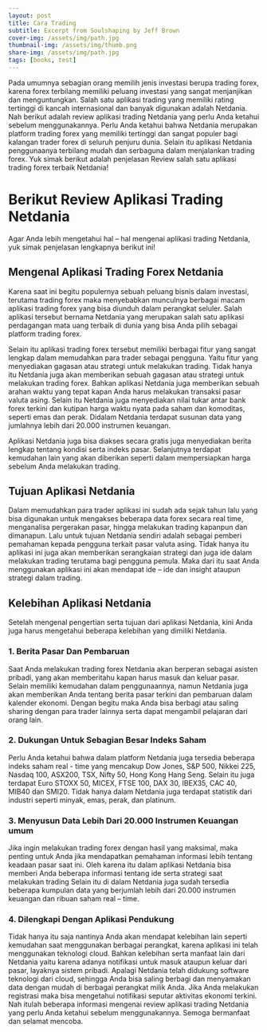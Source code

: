 ```yaml
---
layout: post
title: Cara Trading
subtitle: Excerpt from Soulshaping by Jeff Brown
cover-img: /assets/img/path.jpg
thumbnail-img: /assets/img/thumb.png
share-img: /assets/img/path.jpg
tags: [books, test]
---
```


Pada umumnya sebagian orang memilih jenis investasi berupa trading forex, karena forex terbilang memiliki peluang investasi yang sangat menjanjikan dan menguntungkan. Salah satu aplikasi trading yang memiliki rating tertinggi di kancah internasional dan banyak digunakan adalah Netdania. Nah berikut adalah review aplikasi trading Netdania yang perlu Anda ketahui sebelum menggunakannya. 
Perlu Anda ketahui bahwa Netdania merupakan platform trading forex yang memiliki tertinggi dan sangat populer bagi kalangan trader forex di seluruh penjuru dunia. Selain itu aplikasi Netdania penggunaanya terbilang mudah dan serbaguna dalam menjalankan trading forex. Yuk simak berikut adalah penjelasan Review salah satu aplikasi trading forex terbaik Netdania!

# Berikut Review Aplikasi Trading Netdania

Agar Anda lebih mengetahui hal – hal mengenai aplikasi trading Netdania, yuk simak penjelasan lengkapnya berikut ini!

## Mengenal Aplikasi Trading Forex Netdania 

Karena saat ini begitu populernya sebuah peluang bisnis dalam investasi, terutama trading forex maka menyebabkan munculnya berbagai macam aplikasi trading forex yang bisa diunduh dalam perangkat seluler. Salah aplikasi tersebut bernama Netdania yang merupakan salah satu aplikasi perdagangan mata uang terbaik di dunia yang bisa Anda pilih sebagai platform trading forex. 

Selain itu aplikasi trading forex tersebut memiliki berbagai fitur yang sangat lengkap dalam memudahkan para trader sebagai pengguna. Yaitu fitur yang menyediakan gagasan atau strategi untuk melakukan trading. Tidak hanya itu Netdania juga akan memberikan sebuah gagasan atau strategi untuk melakukan trading forex. 
Bahkan aplikasi Netdania juga memberikan sebuah arahan waktu yang tepat kapan Anda harus melakukan transaksi pasar valuta asing. Selain itu Netdania juga menyediakan nilai tukar antar bank forex terkini dan kutipan harga waktu nyata pada saham dan komoditas, seperti emas dan perak. Didalam Netdania terdapat susunan data yang jumlahnya lebih dari 20.000 instrumen keuangan. 

Aplikasi Netdania juga bisa diakses secara gratis juga menyediakan berita lengkap tentang kondisi serta indeks pasar. Selanjutnya terdapat kemudahan lain yang akan diberikan seperti dalam mempersiapkan harga sebelum Anda melakukan trading. 

## Tujuan Aplikasi Netdania

Dalam memudahkan para trader aplikasi ini sudah ada sejak tahun lalu yang bisa digunakan untuk mengakses beberapa data forex secara real time, menganalisa pergerakan pasar, hingga melakukan trading kapanpun dan dimanapun. 
Lalu untuk tujuan Netdania sendiri adalah sebagai pemberi pemahaman kepada pengguna terkait pasar valuta asing. Tidak hanya itu aplikasi ini juga akan memberikan serangkaian strategi dan juga ide dalam melakukan trading terutama bagi pengguna pemula. Maka dari itu saat Anda menggunakan aplikasi ini akan mendapat ide – ide dan insight ataupun strategi dalam trading.

## Kelebihan Aplikasi Netdania

Setelah mengenal pengertian serta tujuan dari aplikasi Netdania, kini Anda juga harus mengetahui beberapa kelebihan yang dimiliki Netdania. 

### 1.	Berita Pasar Dan Pembaruan

Saat Anda melakukan trading forex Netdania akan berperan sebagai asisten pribadi, yang akan memberitahu kapan harus masuk dan keluar pasar. Selain memiliki kemudahan dalam penggunaannya, namun Netdania juga akan memberikan Anda tentang berita pasar terkini dan pembaruan dalam kalender ekonomi. 
Dengan begitu maka Anda bisa berbagi atau saling sharing dengan para trader lainnya serta dapat mengambil pelajaran dari orang lain. 
### 2.	Dukungan Untuk Sebagian Besar Indeks Saham  
Perlu Anda ketahui bahwa dalam platform Netdania  juga tersedia beberapa indeks saham real  - time yang mencakup Dow Jones, S&P 500, Nikkei 225, Nasdaq 100, ASX200, TSX, Nifty 50, Hong Kong Hang Seng. Selain itu juga terdapat Euro STOXX 50, MICEX, FTSE 100, DAX 30, IBEX35, CAC 40, MIB40 dan SMI20. 
Tidak hanya dalam Netdania juga terdapat statistik dari industri seperti minyak, emas, perak, dan platinum. 
### 3.	Menyusun Data Lebih Dari 20.000 Instrumen Keuangan umum
Jika ingin melakukan trading forex  dengan hasil yang maksimal, maka penting untuk Anda jika mendapatkan pemahaman informasi lebih tentang keadaan pasar saat ini. Oleh karena itu dalam aplikasi Netdania bisa memberi Anda beberapa informasi tentang ide serta strategi saat melakukan trading 
Selain itu di dalam Netdania juga sudah tersedia beberapa kumpulan data yang berjumlah lebih dari 20.000 instrumen keuangan dan ribuan saham real – time. 
### 4.	Dilengkapi Dengan Aplikasi Pendukung
Tidak hanya itu saja nantinya Anda akan mendapat kelebihan lain seperti kemudahan saat menggunakan berbagai perangkat, karena aplikasi ini telah menggunakan teknologi cloud. Bahkan kelebihan serta manfaat lain dari Netdania yaitu karena adanya notifikasi untuk masuk ataupun keluar dari pasar, layaknya sistem pribadi. 
Apalagi Netdania telah didukung software teknologi dari cloud, sehingga Anda bisa saling berbagi dan menyamakan data dengan mudah di berbagai perangkat milik Anda. Jika Anda melakukan registrasi maka bisa mengetahui notifikasi seputar aktivitas ekonomi terkini. 
Nah itulah beberapa informasi mengenai review aplikasi trading Netdania yang perlu Anda ketahui sebelum menggunakannya. Semoga bermanfaat dan selamat mencoba. 

